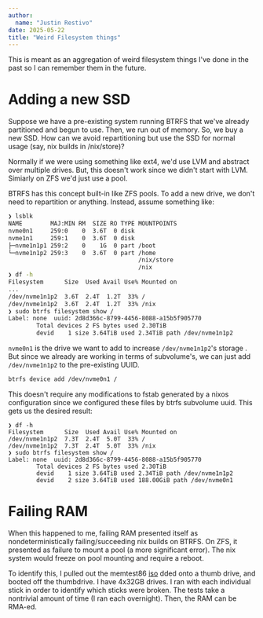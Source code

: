 ```yaml
---
author:
  name: "Justin Restivo"
date: 2025-05-22
title: "Weird Filesystem things"
---
```


This is meant as an aggregation of weird filesystem things I've done in the past so I can remember them in the future.

# Adding a new SSD

Suppose we have a pre-existing system running BTRFS that we've already partitioned and begun to use. Then, we run out of memory. So, we buy a new SSD. How can we avoid repartitioning but use the SSD for normal usage (say, nix builds in /nix/store)?

Normally if we were using something like ext4, we'd use LVM and abstract over multiple drives. But, this doesn't work since we didn't start with LVM. Simiarly on ZFS we'd just use a pool.

BTRFS has this concept built-in like ZFS pools. To add a new drive, we don't need to repartition or anything. Instead, assume something like:

```bash
❯ lsblk
NAME        MAJ:MIN RM  SIZE RO TYPE MOUNTPOINTS
nvme0n1     259:0    0  3.6T  0 disk
nvme1n1     259:1    0  3.6T  0 disk
├─nvme1n1p1 259:2    0    1G  0 part /boot
└─nvme1n1p2 259:3    0  3.6T  0 part /home
                                     /nix/store
                                     /nix
❯ df -h
Filesystem      Size  Used Avail Use% Mounted on
...
/dev/nvme1n1p2  3.6T  2.4T  1.2T  33% /
/dev/nvme1n1p2  3.6T  2.4T  1.2T  33% /nix
❯ sudo btrfs filesystem show /
Label: none  uuid: 2d8d366c-8799-4456-8088-a15b5f905770
        Total devices 2 FS bytes used 2.30TiB
        devid    1 size 3.64TiB used 2.34TiB path /dev/nvme1n1p2
```

`nvme0n1` is the drive we want to add to increase `/dev/nvme1n1p2`'s storage . But since we already are working in terms of subvolume's, we can just add `/dev/nvme1n1p2` to the pre-existing UUID.

```bash
btrfs device add /dev/nvme0n1 /
```

This doesn't require any modifications to fstab generated by a nixos configuration since we configured these files by btrfs subvolume uuid. This gets us the desired result:


```
❯ df -h
Filesystem      Size  Used Avail Use% Mounted on
/dev/nvme1n1p2  7.3T  2.4T  5.0T  33% /
/dev/nvme1n1p2  7.3T  2.4T  5.0T  33% /nix
❯ sudo btrfs filesystem show /
Label: none  uuid: 2d8d366c-8799-4456-8088-a15b5f905770
        Total devices 2 FS bytes used 2.30TiB
        devid    1 size 3.64TiB used 2.34TiB path /dev/nvme1n1p2
        devid    2 size 3.64TiB used 188.00GiB path /dev/nvme0n1
```

# Failing RAM

When this happened to me, failing RAM presented itself as nondeterministically failing/succeeding nix builds on BTRFS. On ZFS, it presented as failure to mount a pool (a more significant error). The nix system would freeze on pool mounting and require a reboot.

To identify this, I pulled out the memtest86 [iso](https://www.memtest.org/) dded onto a thumb drive, and booted off the thumbdrive. I have 4x32GB drives. I ran with each individual stick in order to identify which sticks were broken. The tests take a nontrivial amount of time (I ran each overnight). Then, the RAM can be RMA-ed.




